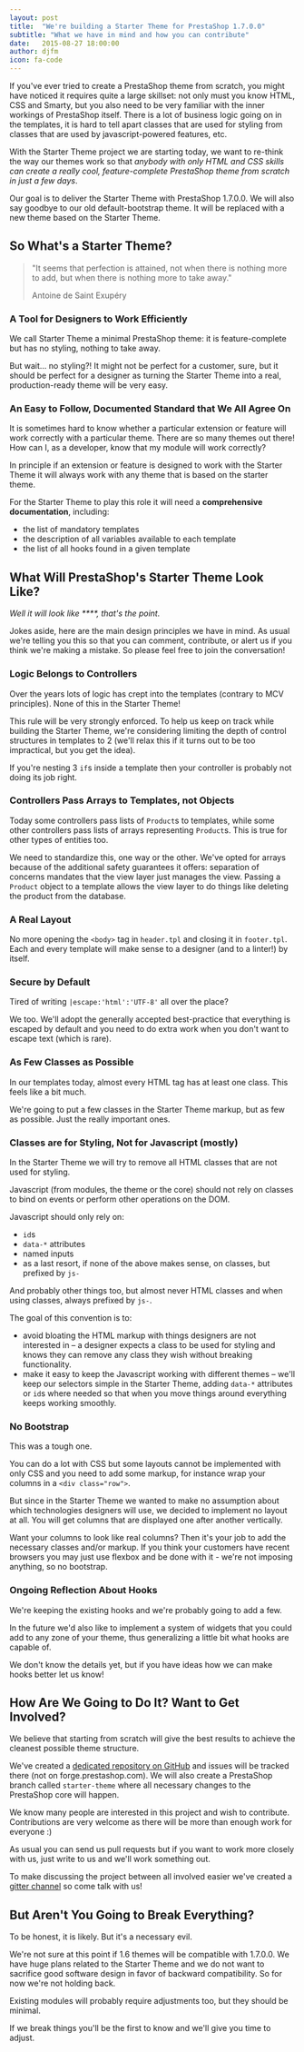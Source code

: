 ```yaml
---
layout: post
title:  "We're building a Starter Theme for PrestaShop 1.7.0.0"
subtitle: "What we have in mind and how you can contribute"
date:   2015-08-27 18:00:00
author: djfm
icon: fa-code
---
```


If you've ever tried to create a PrestaShop theme from scratch, you might have noticed it requires quite a large skillset: not only must you know HTML, CSS and Smarty, but you also need to be very familiar with the inner workings of PrestaShop itself. There is a lot of business logic going on in the templates, it is hard to tell apart classes that are used for styling from classes that are used by javascript-powered features, etc.

With the Starter Theme project we are starting today, we want to re-think the way our themes work so that *anybody with only HTML and CSS skills can create a really cool, feature-complete PrestaShop theme from scratch in just a few days*.

Our goal is to deliver the Starter Theme with PrestaShop 1.7.0.0. We will also say goodbye to our old default-bootstrap theme. It will be replaced with a new theme based on the Starter Theme.

## So What's a Starter Theme?

> "It seems that perfection is attained, not when there is nothing more to add, but when there is nothing more to take away."
>
>Antoine de Saint Exupéry

### A Tool for Designers to Work Efficiently

We call Starter Theme a minimal PrestaShop theme: it is feature-complete but has no styling, nothing to take away.

But wait... no styling?! It might not be perfect for a customer, sure, but it should be perfect for a designer as turning the Starter Theme into a real, production-ready theme will be very easy.

### An Easy to Follow, Documented Standard that We All Agree On

It is sometimes hard to know whether a particular extension or feature will work correctly with a particular theme. There are so many themes out there! How can I, as a developer, know that my module will work correctly?

In principle if an extension or feature is designed to work with the Starter Theme it will always work with any theme that is based on the starter theme.

For the Starter Theme to play this role it will need a **comprehensive documentation**, including:

- the list of mandatory templates
- the description of all variables available to each template
- the list of all hooks found in a given template

## What Will PrestaShop's Starter Theme Look Like?

*Well it will look like \*\*\*\*, that's the point.*

Jokes aside, here are the main design principles we have in mind. As usual we're telling you this so that you can comment, contribute, or alert us if you think we're making a mistake. So please feel free to join the conversation!

### Logic Belongs to Controllers

Over the years lots of logic has crept into the templates (contrary to MCV principles). None of this in the Starter Theme!

This rule will be very strongly enforced. To help us keep on track while building the Starter Theme, we're considering limiting the depth of control structures in templates to 2 (we'll relax this if it turns out to be too impractical, but you get the idea).

If you're nesting 3 `if`s inside a template then your controller is probably not doing its job right.

### Controllers Pass Arrays to Templates, not Objects

Today some controllers pass lists of `Product`s to templates, while some other controllers pass lists of arrays representing `Product`s. This is true for other types of entities too.

We need to standardize this, one way or the other. We've opted for arrays because of the additional safety guarantees it offers: separation of concerns mandates that the view layer just manages the view. Passing a `Product` object to a template allows the view layer to do things like deleting the product from the database.

### A Real Layout

No more opening the `<body>` tag in `header.tpl` and closing it in `footer.tpl`. Each and every template will make sense to a designer (and to a linter!) by itself.

### Secure by Default

Tired of writing `|escape:'html':'UTF-8'` all over the place?

We too. We'll adopt the generally accepted best-practice that everything is escaped by default and you need to do extra work when you don't want to escape text (which is rare).

### As Few Classes as Possible

In our templates today, almost every HTML tag has at least one class. This feels like a bit much.

We're going to put a few classes in the Starter Theme markup, but as few as possible. Just the really important ones.

### Classes are for Styling, Not for Javascript (mostly)

In the Starter Theme we will try to remove all HTML classes that are not used for styling.

Javascript (from modules, the theme or the core) should not rely on classes to bind on events or perform other operations on the DOM.

Javascript should only rely on:

- `id`s
- `data-*` attributes
- named inputs
- as a last resort, if none of the above makes sense, on classes, but prefixed by `js-`

And probably other things too, but almost never HTML classes and when using classes, always prefixed by `js-`.

The goal of this convention is to:

- avoid bloating the HTML markup with things designers are not interested in – a designer expects a class to be used for styling and knows they can remove any class they wish without breaking functionality.
- make it easy to keep the Javascript working with different themes – we'll keep our selectors simple in the Starter Theme, adding `data-*` attributes or `id`s where needed so that when you move things around everything keeps working smoothly.

### No Bootstrap

This was a tough one.

You can do a lot with CSS but some layouts cannot be implemented with only CSS and you need to add some markup, for instance wrap your columns in a `<div class="row">`.

But since in the Starter Theme we wanted to make no assumption about which technologies designers will use, we decided to implement no layout at all. You will get columns that are displayed one after another vertically.

Want your columns to look like real columns? Then it's your job to add the necessary classes and/or markup. If you think your customers have recent browsers you may just use flexbox and be done with it - we're not imposing anything, so no bootstrap.

### Ongoing Reflection About Hooks

We're keeping the existing hooks and we're probably going to add a few.

In the future we'd also like to implement a system of widgets that you could add to any zone of your theme, thus generalizing a little bit what hooks are capable of.

We don't know the details yet, but if you have ideas how we can make hooks better let us know!

## How Are We Going to Do It? Want to Get Involved?

We believe that starting from scratch will give the best results to achieve the cleanest possible theme structure.

We've created a <a href="https://github.com/PrestaShop/StarterTheme" target="_blank">dedicated repository on GitHub</a> and issues will be tracked there (not on forge.prestashop.com). We will also create a PrestaShop branch called `starter-theme` where all necessary changes to the PrestaShop core will happen.

We know many people are interested in this project and wish to contribute. Contributions are very welcome as there will be more than enough work for everyone :)

As usual you can send us pull requests but if you want to work more closely with us, just write to us and we'll work something out.

To make discussing the project between all involved easier we've created a <a href="https://gitter.im/PrestaShop/StarterTheme" target="_blank">gitter channel</a> so come talk with us!

## But Aren't You Going to Break Everything?

To be honest, it is likely. But it's a necessary evil.

We're not sure at this point if 1.6 themes will be compatible with 1.7.0.0. We have huge plans related to the Starter Theme and we do not want to sacrifice good software design in favor of backward compatibility. So for now we're not holding back.

Existing modules will probably require adjustments too, but they should be minimal.

If we break things you'll be the first to know and we'll give you time to adjust.
